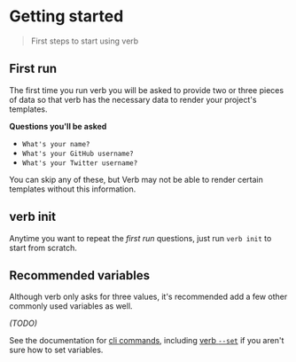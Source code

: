 # Getting started

> First steps to start using verb

## First run

The first time you run verb you will be asked to provide two or three pieces of data so that verb has the necessary data to render your project's templates.

**Questions you'll be asked**

- `What's your name?`
- `What's your GitHub username?`
- `What's your Twitter username?`

You can skip any of these, but Verb may not be able to render certain templates without this information.

## verb init

Anytime you want to repeat the _first run_ questions, just run `verb init` to start from scratch.

## Recommended variables

Although verb only asks for three values, it's recommended add a few other commonly used variables as well. 

_(TODO)_


See the documentation for [cli commands](./cli.md), including [verb `--set`]('./cli.md#set') if you aren't sure how to set variables.


